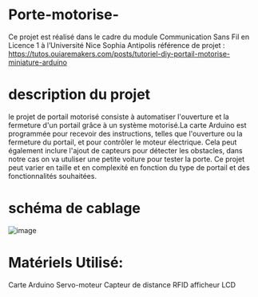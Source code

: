 # Porte-motorise-
Ce projet est réalisé dans le cadre du module Communication Sans Fil en Licence 1 à l’Université 
Nice Sophia Antipolis 
référence de projet : https://tutos.ouiaremakers.com/posts/tutoriel-diy-portail-motorise-miniature-arduino
# description du projet
le projet de portail motorisé consiste à automatiser l'ouverture et la fermeture d'un portail grâce à un système motorisé.La carte Arduino est programmée pour recevoir des instructions, telles que l'ouverture ou la fermeture du portail, et pour contrôler le moteur électrique. Cela peut également inclure l'ajout de capteurs pour détecter les obstacles, dans notre cas on va utuliser une petite voiture pour tester la porte.
Ce projet peut varier en taille et en complexité en fonction du type de portail et des fonctionnalités souhaitées.


# schéma de cablage
![image](https://github.com/rniwar/Porte-motoris-/assets/167518957/8efe51ab-0b66-4784-9862-d24139e2d2dd)


# Matériels Utilisé: 
Carte Arduino 
Servo-moteur
Capteur de distance
RFID 
afficheur LCD 




